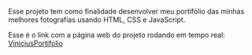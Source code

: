 Esse projeto tem como finalidade desenvolver meu portifólio das minhas melhores fotografias usando HTML, CSS e JavaScript.

Esse é o link com a página web do projeto rodando em tempo real: [ViniciusPortifolio](https://viniciusmateos.netlify.app/) 
